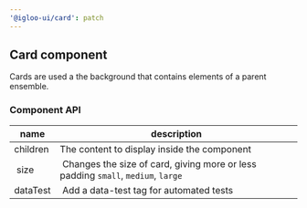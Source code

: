 ```yaml
---
'@igloo-ui/card': patch
---
```


## Card component

Cards are used a the background that contains elements of a parent ensemble.

### Component API

| name     | description                                                                       |
| -------- | --------------------------------------------------------------------------------- |
| children | The content to display inside the component                                       |
|  size    |  Changes the size of card, giving more or less padding `small`, `medium`, `large` |
| dataTest |  Add a data-test tag for automated tests                                          |
